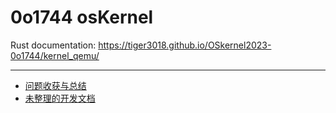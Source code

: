 # 0o1744 osKernel

Rust documentation: <https://tiger3018.github.io/OSkernel2023-0o1744/kernel_qemu/>

---

* [问题收获与总结](doc/problem.md)
* [未整理的开发文档](doc/develop.md)